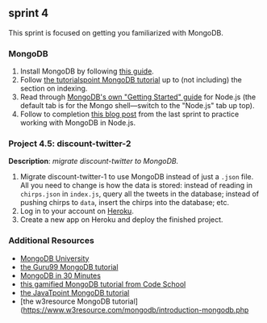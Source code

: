 ## sprint 4
This sprint is focused on getting you familiarized with MongoDB.

### MongoDB
1. Install MongoDB by following [this guide](https://docs.mongodb.com/manual/administration/install-community/).
2. Follow [the tutorialspoint MongoDB tutorial](https://www.tutorialspoint.com/mongodb/index.htm) up to (not including) the section on indexing.
3. Read through [MongoDB's own "Getting Started" guide](https://docs.mongodb.com/manual/tutorial/getting-started/) for Node.js (the default tab is for the Mongo shell&mdash;switch to the "Node.js" tab up top).
4. Follow to completion [this blog post](https://zellwk.com/blog/crud-express-mongodb/) from the last sprint to practice working with MongoDB in Node.js.

### Project 4.5: discount-twitter-2
__Description__: *migrate discount-twitter to MongoDB.*
1. Migrate discount-twitter-1 to use MongoDB instead of just a `.json` file. All you need to change is how the data is stored: instead of reading in `chirps.json` in `index.js`, query all the tweets in the database; instead of pushing chirps to `data`, insert the chirps into the database; etc.
2. Log in to your account on [Heroku](https://www.heroku.com/).
3. Create a new app on Heroku and deploy the finished project.

### Additional Resources
+ [MongoDB University](https://university.mongodb.com/)
+ [the Guru99 MongoDB tutorial](https://www.guru99.com/mongodb-tutorials.html)
+ [MongoDB in 30 Minutes](https://www.youtube.com/watch?v=pWbMrx5rVBE)
+ [this gamified MongoDB tutorial from Code School](https://www.codeschool.com/courses/the-magical-marvels-of-mongodb)
+ [the JavaTpoint MongoDB tutorial](https://www.javatpoint.com/mongodb-tutorial)
+ [the w3resource MongoDB tutorial](https://www.w3resource.com/mongodb/introduction-mongodb.php